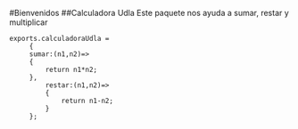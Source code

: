 #Bienvenidos
##Calculadora Udla
Este paquete nos ayuda a sumar, restar y multiplicar

```
exports.calculadoraUdla =
     {
     sumar:(n1,n2)=>
     {
         return n1*n2;
     },
         restar:(n1,n2)=>
         {
             return n1-n2;
         }
     };
 
```
